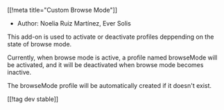 [[!meta title="Custom Browse Mode"]]

*	Author: Noelia Ruiz Martínez, Ever Solis

This add-on is used to activate or deactivate profiles deppending on the state of browse mode.

Currently, when browse mode is active, a profile named browseMode will be activated, and it will be deactivated when browse mode becomes inactive.

The browseMode profile will be automatically created if it doesn't exist.

[[!tag dev stable]]